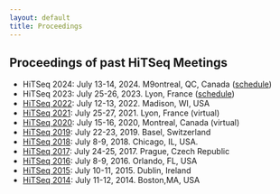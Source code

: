 ```yaml
---
layout: default
title: Proceedings
---
```


<div class="box">
  <h2>Proceedings of past HiTSeq Meetings</h2>
  <ul>
    <li>HiTSeq 2024: July 13-14, 2024. M9ontreal, QC, Canada (<a href="./schedule-2024.html">schedule</a>)</li>
    <li>HiTSeq 2023: July 25-26, 2023. Lyon, France (<a href="./schedule-2023.html">schedule</a>)</li>
    <li><a href="abstracts/abstracts-2022.pdf">HiTSeq 2022</a>: July 12-13, 2022. Madison, WI, USA</li>
    <li><a href="abstracts/abstracts-2021.pdf">HiTSeq 2021</a>: July 25-27, 2021. Lyon, France (virtual)</li>
    <li><a href="abstracts/abstracts-2020.pdf">HiTSeq 2020</a>: July 15-16, 2020, Montreal, Canada (virtual)</li>
    <li><a href="abstracts/abstracts-2019.pdf">HiTSeq 2019</a>: July 22-23, 2019. Basel, Switzerland</li>
    <li><a href="abstracts/abstracts-2018.pdf">HiTSeq 2018</a>: July 8-9, 2018. Chicago, IL, USA.</li>
    <li><a href="abstracts/abstracts-2017.pdf">HiTSeq 2017</a>: July 24-25, 2017. Prague, Czech Republic</li>
    <li><a href="abstracts/abstracts-2016.pdf">HiTSeq 2016</a>: July 8-9, 2016. Orlando, FL, USA</li>
    <li><a href="abstracts/abstracts-2015.pdf">HiTSeq 2015</a>: July 10-11, 2015. Dublin, Ireland</li>
    <li><a href="abstracts/abstracts-2014.pdf">HiTSeq 2014</a>: July 11-12, 2014. Boston,MA, USA</li>
  </ul>
  <br />
</div>
